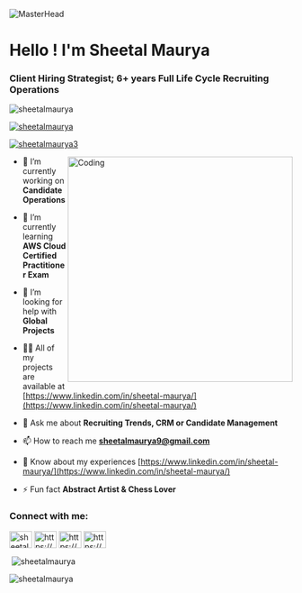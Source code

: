 
![MasterHead](https://image.freepik.com/free-vector/consulting-banner-web-icon-business_35632-115.jpg)

<h1 align="left">Hello ! I'm Sheetal Maurya</h1>
<h3 align="left">Client Hiring ‌Strategist;‌ 6+‌ ‌years‌ ‌Full‌ ‌Life‌ ‌Cycle‌ ‌Recruiting‌ ‌Operations‌</h3>

<p align="left"> <img src="https://komarev.com/ghpvc/?username=sheetalmaurya&label=Profile%20views&color=0e75b6&style=flat" alt="sheetalmaurya" /> </p>

<p align="left"> <a href="https://github.com/ryo-ma/github-profile-trophy"><img src="https://github-profile-trophy.vercel.app/?username=sheetalmaurya" alt="sheetalmaurya" /></a> </p>

<p align="left"> <a href="https://twitter.com/sheetalmaurya3" target="blank"><img src="https://img.shields.io/twitter/follow/sheetalmaurya3?logo=twitter&style=for-the-badge" alt="sheetalmaurya3" /></a> </p>

<img align="right" alt="Coding" width="400" src="https://camo.githubusercontent.com/6607041227d81f650340ff070cc2843518acad359b57e5bb054a9fb7127aa041/68747470733a2f2f63646e2e6472696262626c652e636f6d2f75736572732f323634363432332f73637265656e73686f74732f353530373139362f636f6d70757465722e676966">

- 🔭 I’m currently working on **Candidate Operations**

- 🌱 I’m currently learning **AWS Cloud Certified Practitioner Exam**

- 🤝 I’m looking for help with **Global Projects**

- 👨‍💻 All of my projects are available at [https://www.linkedin.com/in/sheetal-maurya/](https://www.linkedin.com/in/sheetal-maurya/)

- 💬 Ask me about **Recruiting Trends, CRM or Candidate Management**

- 📫 How to reach me **sheetalmaurya9@gmail.com**

- 📄 Know about my experiences [https://www.linkedin.com/in/sheetal-maurya/](https://www.linkedin.com/in/sheetal-maurya/)

- ⚡ Fun fact **Abstract Artist & Chess Lover**

<h3 align="left">Connect with me:</h3>
<p align="left">
<a href="https://twitter.com/sheetalmaurya3" target="blank"><img align="center" src="https://cdn.jsdelivr.net/npm/simple-icons@3.0.1/icons/twitter.svg" alt="sheetalmaurya3" height="30" width="40" /></a>
<a href="https://linkedin.com/in/https://www.linkedin.com/in/sheetal-maurya/" target="blank"><img align="center" src="https://cdn.jsdelivr.net/npm/simple-icons@3.0.1/icons/linkedin.svg" alt="https://www.linkedin.com/in/sheetal-maurya/" height="30" width="40" /></a>
<a href="https://fb.com/https://www.facebook.com/sheetal.maurya.50/" target="blank"><img align="center" src="https://cdn.jsdelivr.net/npm/simple-icons@3.0.1/icons/facebook.svg" alt="https://www.facebook.com/sheetal.maurya.50/" height="30" width="40" /></a>
<a href="https://www.instagram.com/sheetalmaurya/" target="blank"><img align="center" src="https://cdn.jsdelivr.net/npm/simple-icons@3.0.1/icons/instagram.svg" alt="https://www.instagram.com/sheetalmaurya/" height="30" width="40" /></a>
</p>

<p>&nbsp;<img align="center" src="https://github-readme-stats.vercel.app/api?username=sheetalmaurya&show_icons=true&locale=en" alt="sheetalmaurya" /></p>

<p><img align="center" src="https://github-readme-streak-stats.herokuapp.com/?user=sheetalmaurya&" alt="sheetalmaurya" /></p>
